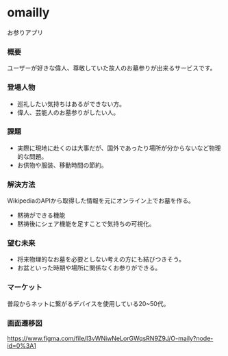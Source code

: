 # omailly
お参りアプリ
### 概要
ユーザーが好きな偉人、尊敬していた故人のお墓参りが出来るサービスです。

### 登場人物
- 巡礼したい気持ちはあるができない方。
- 偉人、芸能人のお墓参りがしたい人。

### 課題
- 実際に現地に赴くのは大事だが、国外であったり場所が分からないなど物理的な問題。
- お供物や服装、移動時間の節約。

### 解決方法
WikipediaのAPIから取得した情報を元にオンライン上でお墓を作る。
- 黙祷ができる機能
- 黙祷後にシェア機能を足すことで気持ちの可視化。

### 望む未来
- 将来物理的なお墓を必要としない考えの方にも結びつきそう。
- お盆といった時期や場所に関係なくお参りができる。

### マーケット
普段からネットに繋がるデバイスを使用している20~50代。

### 画面遷移図
https://www.figma.com/file/I3vWNiwNeLorGWqsRN9Z9J/O-maily?node-id=0%3A1